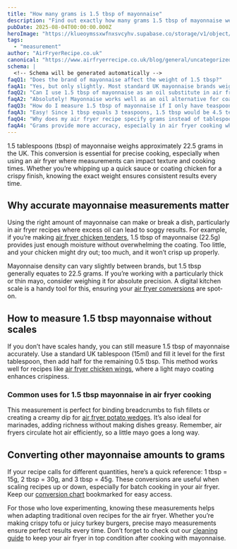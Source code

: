```yaml
---
title: "How many grams is 1.5 tbsp of mayonnaise"
description: "Find out exactly how many grams 1.5 tbsp of mayonnaise weighs with our simple UK conversion guide. Perfect for air fryer recipes!"
pubDate: 2025-08-04T00:00:00.000Z
heroImage: "https://klueoymssxwfnxsvcyhv.supabase.co/storage/v1/object/public/Shmucket/how-many-grams-is-1-5-tbsp-of-mayonnaise.webp"
tags:
  - "measurement"
author: "AirFryerRecipe.co.uk"
canonical: "https://www.airfryerrecipe.co.uk/blog/general/uncategorized/how-many-grams-is-1-5-tbsp-of-mayonnaise"
schema: |
  <!-- Schema will be generated automatically -->
faqQ1: "Does the brand of mayonnaise affect the weight of 1.5 tbsp?"
faqA1: "Yes, but only slightly. Most standard UK mayonnaise brands weigh approximately 22.5g for 1.5 tbsp. Thicker premium brands might be marginally heavier, while lighter versions could weigh less. For absolute precision in air fryer recipes, weighing is best."
faqQ2: "Can I use 1.5 tbsp of mayonnaise as an oil substitute in air fryer recipes?"
faqA2: "Absolutely! Mayonnaise works well as an oil alternative for coating foods before air frying. The 22.5g measurement provides enough fat to promote browning without excess grease. It’s particularly good for creating crispy coatings on chicken or fish."
faqQ3: "How do I measure 1.5 tbsp of mayonnaise if I only have teaspoons?"
faqA3: "Easy! Since 1 tbsp equals 3 teaspoons, 1.5 tbsp would be 4.5 teaspoons. Measure 4 level teaspoons, then add half of another teaspoon. This method works perfectly for small-batch air fryer recipes."
faqQ4: "Why does my air fryer recipe specify grams instead of tablespoons for mayonnaise?"
faqA4: "Grams provide more accuracy, especially in air fryer cooking where precise measurements affect texture and cooking time. Tablespoon measurements can vary based on how you scoop the mayonnaise, while grams ensure consistency every time."
---
```

<p>1.5 tablespoons (tbsp) of mayonnaise weighs approximately 22.5 grams in the UK. This conversion is essential for precise cooking, especially when using an air fryer where measurements can impact texture and cooking times. Whether you’re whipping up a quick sauce or coating chicken for a crispy finish, knowing the exact weight ensures consistent results every time.</p>  

<h2>Why accurate mayonnaise measurements matter</h2>  
<p>Using the right amount of mayonnaise can make or break a dish, particularly in air fryer recipes where excess oil can lead to soggy results. For example, if you’re making <a href=https://www.airfryerrecipe.co.uk/recipes>air fryer chicken tenders</a>, 1.5 tbsp of mayonnaise (22.5g) provides just enough moisture without overwhelming the coating. Too little, and your chicken might dry out; too much, and it won’t crisp up properly.</p>  

<p>Mayonnaise density can vary slightly between brands, but 1.5 tbsp generally equates to 22.5 grams. If you’re working with a particularly thick or thin mayo, consider weighing it for absolute precision. A digital kitchen scale is a handy tool for this, ensuring your <a href=https://www.airfryerrecipe.co.uk/air-fryer-conversion-chart>air fryer conversions</a> are spot-on.</p>  

<h2>How to measure 1.5 tbsp mayonnaise without scales</h2>  
<p>If you don’t have scales handy, you can still measure 1.5 tbsp of mayonnaise accurately. Use a standard UK tablespoon (15ml) and fill it level for the first tablespoon, then add half for the remaining 0.5 tbsp. This method works well for recipes like <a href=https://www.airfryerrecipe.co.uk/recipe-category/chicken>air fryer chicken wings</a>, where a light mayo coating enhances crispiness.</p>  

<h3>Common uses for 1.5 tbsp mayonnaise in air fryer cooking</h3>  
<p>This measurement is perfect for binding breadcrumbs to fish fillets or creating a creamy dip for <a href=https://www.airfryerrecipe.co.uk/recipe-category/potatoes>air fryer potato wedges</a>. It’s also ideal for marinades, adding richness without making dishes greasy. Remember, air fryers circulate hot air efficiently, so a little mayo goes a long way.</p>  

<h2>Converting other mayonnaise amounts to grams</h2>  
<p>If your recipe calls for different quantities, here’s a quick reference: 1 tbsp = 15g, 2 tbsp = 30g, and 3 tbsp = 45g. These conversions are useful when scaling recipes up or down, especially for batch cooking in your air fryer. Keep our <a href=https://www.airfryerrecipe.co.uk/air-fryer-conversion-chart>conversion chart</a> bookmarked for easy access.</p>  

<p>For those who love experimenting, knowing these measurements helps when adapting traditional oven recipes for the air fryer. Whether you’re making crispy tofu or juicy turkey burgers, precise mayo measurements ensure perfect results every time. Don’t forget to check out our <a href=https://www.airfryerrecipe.co.uk/air-fryer-cleaner>cleaning guide</a> to keep your air fryer in top condition after cooking with mayonnaise.</p>
